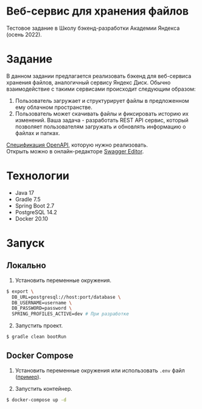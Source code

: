 # Веб-сервис для хранения файлов
Тестовое задание в Школу бэкенд-разработки Академии Яндекса (осень 2022).

# Задание
В данном задании предлагается реализовать бэкенд для веб-сервиса хранения файлов, аналогичный сервису Яндекс Диск. 
Обычно взаимодействие с такими сервисами происходит следующим образом:
1. Пользователь загружает и структурирует файлы в предложенном ему облачном пространстве. 
2. Пользователь может скачивать файлы и фиксировать историю их изменений.
Ваша задача - разработать REST API сервис, который позволяет пользователям загружать и обновлять информацию о файлах и папках.

[Cпецификация OpenAPI](/src/main/resources/openapi.yaml), которую нужно реализовать.  
Открыть можно в онлайн-редакторе [Swagger Editor](https://editor.swagger.io/).

# Технологии
- Java 17
- Gradle 7.5
- Spring Boot 2.7
- PostgreSQL 14.2
- Docker 20.10

# Запуск
## Локально
1. Установить переменные окружения.
```bash
$ export \
  DB_URL=postgresql://host:port/database \
  DB_USERNAME=username \
  DB_PASSWORD=password \
  SPRING_PROFILES_ACTIVE=dev # При разработке
```

2. Запустить проект.
```bash
$ gradle clean bootRun
```

## Docker Compose
1. Установить переменные окружения или использовать `.env` файл ([пример](/.env.example)).

2. Запустить контейнер.
```bash
$ docker-compose up -d
```
